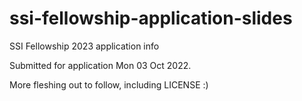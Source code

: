 # ssi-fellowship-application-slides
SSI Fellowship 2023 application info

Submitted for application Mon 03 Oct 2022.

More fleshing out to follow, including LICENSE :)
